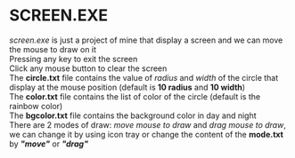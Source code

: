 # SCREEN.EXE
*screen.exe* is just a project of mine that display a screen and we can move the mouse to draw on it<br />
Pressing any key to exit the screen<br />
Click any mouse button to clear the screen<br />
The __circle.txt__ file contains the value of *radius* and *width* of the circle that display at the mouse position (default is **10 radius** and **10 width**)<br />
The __color.txt__ file contains the list of color of the circle (default is the rainbow color)<br />
The __bgcolor.txt__ file contains the background color in day and night<br />
There are 2 modes of draw: _move mouse to draw_ and _drag mouse to draw_, we can change it by using icon tray or change the content of the **mode.txt** by _**"move"**_ or _**"drag"**_<br />
